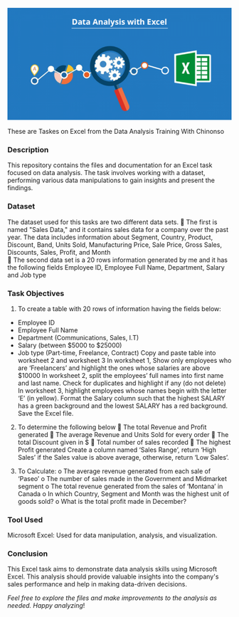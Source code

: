 
![](imagess.png)

These are Taskes on Excel from the Data Analysis Training With Chinonso  

### Description

This repository contains the files and documentation for an Excel task focused on data analysis. The task involves working with a dataset, performing various data manipulations to gain insights and present the findings.

### Dataset
The dataset used for this tasks are two different data sets. 
	The first is named "Sales Data," and it contains sales data for a company over the past year. The data includes information about Segment, Country, Product, Discount, Band, Units Sold, Manufacturing Price, Sale Price, Gross Sales, Discounts, Sales, Profit, and Month	 
	The second  data set is a 20 rows information generated by me and it has the following fields Employee ID, Employee Full Name, Department, Salary and Job type


### Task Objectives

1. To create a table with 20 rows of information having the fields below: 
-	Employee ID
-	Employee Full Name
-	Department (Communications, Sales, I.T)
-	Salary (between $5000 to $25000)
-	Job type (Part-time, Freelance, Contract)
Copy and paste table into worksheet 2 and worksheet 3
In worksheet 1, Show only employees who are ‘Freelancers’ and highlight the ones whose salaries are above $10000
In worksheet 2, split the employees’ full names into first name and last name. Check for duplicates and highlight if any (do not delete)
In worksheet 3, highlight employees whose names begin with the letter ‘E’ (in yellow). Format the Salary column such that the highest SALARY has a green background and the lowest SALARY has a red background.
Save the Excel file.
 
2. To determine the following below
	The total Revenue and Profit generated
	The average Revenue and Units Sold for every order
	The total Discount given in $
	Total number of sales recorded
	The highest Profit generated
Create a column named ‘Sales Range’, return ‘High Sales’ if the Sales value is above average, otherwise, return ‘Low Sales’.
 
3. To Calculate:
o	The average revenue generated from each sale of ‘Paseo’
o	The number of sales made in the Government and Midmarket segment
o	The total revenue generated from the sales of ‘Montana’ in Canada
o	In which Country, Segment and Month was the highest unit of goods sold?
o	What is the total profit made in December?

### Tool Used

Microsoft Excel: Used for data manipulation, analysis, and visualization.

### Conclusion

This Excel task aims to demonstrate data analysis skills using Microsoft Excel. This analysis should provide valuable insights into the company's sales performance and help in making data-driven decisions.

_Feel free to explore the files and make improvements to the analysis as needed. Happy analyzing_!
